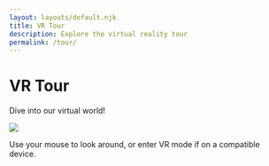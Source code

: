 ```yaml
---
layout: layouts/default.njk
title: VR Tour
description: Explore the virtual reality tour
permalink: /tour/
---
```


# VR Tour

Dive into our virtual world!

<a-scene style="height: 600px; width: 100%;">
  <a-assets>
    <img id="panorama" src="{{ '/assets/images/panorama.jpg' | url }}">
  </a-assets>
  <a-sky src="#panorama"></a-sky>
  <a-cylinder position="0 1 -3" radius="0.5" height="2" color="#FFC65D" shadow>
    <a-animation attribute="rotation" to="0 360 0" dur="10000" repeat="indefinite"></a-animation>
  </a-cylinder>
  <a-box position="-1 0.5 -3" rotation="0 45 0" color="#4CC3D9" shadow></a-box>
  <a-sphere position="0 1.25 -5" radius="1.25" color="#EF2D5E" shadow></a-sphere>
  <a-plane position="0 0 -4" rotation="-90 0 0" width="4" height="4" color="#7BC8A4" shadow></a-plane>
  <a-camera position="0 1.6 0" look-controls wasd-controls>
    <a-cursor></a-cursor>
  </a-camera>
</a-scene>

Use your mouse to look around, or enter VR mode if on a compatible device.
